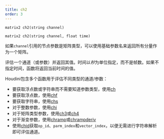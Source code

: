 ```yaml
---
title: ch2
order: 3
---
```


`matrix2 ch2(string channel)`

`matrix2 ch2(string channel, float time)`

如果`channel`引用的节点参数是矩阵类型，可以使用基础参数名来返回所有分量作为一个矩阵。

评估一个通道（或参数）并返回其值。时间以*秒*为单位指定，而不是帧数。如果不指定时间，函数将返回当前时间的值。

Houdini包含多个函数用于评估不同类型的通道/参数：

- 要获取浮点数或字符串而不需要知道参数类型，使用[ch](./ch "评估一个通道（或参数）并返回其值。")
- 要获取浮点数，使用[chf](./chf "评估一个通道（或参数）并返回其值。")
- 要获取字符串，使用[chs](./chs "评估一个通道（或参数）并返回其值。")
- 对于整数参数，使用[chi](./chi "评估一个通道（或参数）并返回其值。")
- 对于矩阵类型参数，使用[ch3](./ch3 "评估一个通道（或参数）并返回其值。")或[ch4](./ch4 "评估一个通道（或参数）并返回其值。")
- 对于渐变参数，使用[chramp](./chramp "评估一个渐变参数并返回其值。")或[chrampderiv](./chrampderiv "评估一个参数相对于位置的导数。")
- 使用[chid](./chid "解析通道字符串（或参数）并返回op_id、parm_index和vector_index。")获取`op_id`、`parm_index`和`vector_index`，以便无需进行字符串解析即可评估通道。

